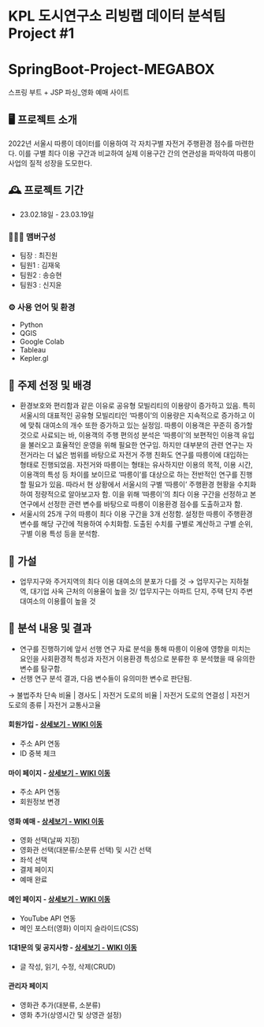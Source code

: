 # KPL 도시연구소 리빙랩 데이터 분석팀 Project #1
# SpringBoot-Project-MEGABOX
스프링 부트 + JSP 파싱_영화 예매 사이트


## 🖥️ 프로젝트 소개
2022년 서울시 따릉이 데이터를 이용하여 각 자치구별 자전거 주행환경 점수를 마련한다. 이를 구별 최다 이용 구간과 비교하여 실제 이용구간 간의 연관성을 파악하여 따릉이 사업의 질적 성장을 도모한다. 
<br>

## 🕰️ 프로젝트 기간
* 23.02.18일 - 23.03.19일

### 🧑‍🤝‍🧑 맴버구성
 - 팀장  : 최진원
 - 팀원1 : 김재욱 
 - 팀원2 : 송승현 
 - 팀원3 : 신지윤 

### ⚙️ 사용 언어 및 환경
- Python
- QGIS
- Google Colab
- Tableau
- Kepler.gl

## 📌 주제 선정 및 배경
- 환경보호와 편리함과 같은 이유로 공유형 모빌리티의 이용량이 증가하고 있음. 특히 서울시의 대표적인 공유형 모빌리티인 ‘따릉이’의 이용량은 지속적으로 증가하고 이에 맞춰 대여소의 개수 또한 증가하고 있는 실정임. 따릉이 이용객은 꾸준히 증가할 것으로 사료되는 바, 이용객의 주행 편의성 분석은 ‘따릉이’의 보편적인 이용객 유입을 불러오고 효율적인 운영을 위해 필요한 연구임. 
하지만 대부분의 관련 연구는 자전거라는 더 넓은 범위를 바탕으로 자전거 주행 친화도 연구를 따릉이에 대입하는 형태로 진행되었음. 자전거와 따릉이는 형태는 유사하지만 이용의 목적, 이용 시간, 이용객의 특성 등 차이를 보이므로 ‘따릉이’를 대상으로 하는 전반적인 연구를 진행할 필요가 있음. 따라서 현 상황에서 서울시의 구별 ‘따릉이’ 주행환경 현황을 수치화하여 정량적으로 알아보고자 함. 이을 위해 ‘따릉이’의 최다 이용 구간을 선정하고 본 연구에서 선정한 관련 변수를 바탕으로 따릉이 이용환경 점수를 도출하고자 함.
- 서울시의 25개 구의 따릉이 최다 이용 구간을 3개 선정함. 설정한 따릉이 주행환경 변수를 해당 구간에 적용하여 수치화함. 도출된 수치를 구별로 계산하고 구별 순위, 구별 이용 특성 등을 분석함.

## 📌 가설
- 업무지구와 주거지역의 최다 이용 대여소의 분포가 다를 것
 → 업무지구는 지하철역, 대기업 사옥 근처의 이용율이 높을 것/ 업무지구는 아파트 단지, 주택 단지 주변 대여소의 이용률이 높을 것

## 📌 분석 내용 및 결과
- 연구를 진행하기에 앞서 선행 연구 자료 분석을 통해 따릉이 이용에 영향을 미치는 요인을 사회환경적 특성과 자전거 이용환경 특성으로 분류한 후  분석했을 때 유의한 변수를 탐구함.
- 선행 연구 분석 결과, 다음 변수들이 유의미한 변수로 판단됨.
 
→ 불법주차 단속 비율 | 경사도 | 자전거 도로의 비율 | 자전거 도로의 연결성 | 자전거 도로의 종류 | 자전거 교통사고율


#### 회원가입 - <a href="https://github.com/chaehyuenwoo/SpringBoot-Project-MEGABOX/wiki/%EC%A3%BC%EC%9A%94-%EA%B8%B0%EB%8A%A5-%EC%86%8C%EA%B0%9C(Member)" >상세보기 - WIKI 이동</a>
- 주소 API 연동
- ID 중복 체크
#### 마이 페이지 - <a href="https://github.com/chaehyuenwoo/SpringBoot-Project-MEGABOX/wiki/%EC%A3%BC%EC%9A%94-%EA%B8%B0%EB%8A%A5-%EC%86%8C%EA%B0%9C(Member)" >상세보기 - WIKI 이동</a>
- 주소 API 연동
- 회원정보 변경

#### 영화 예매 - <a href="https://github.com/chaehyuenwoo/SpringBoot-Project-MEGABOX/wiki/%EC%A3%BC%EC%9A%94-%EA%B8%B0%EB%8A%A5-%EC%86%8C%EA%B0%9C(%EC%98%81%ED%99%94-%EC%98%88%EB%A7%A4)" >상세보기 - WIKI 이동</a>
- 영화 선택(날짜 지정)
- 영화관 선택(대분류/소분류 선택) 및 시간 선택
- 좌석 선택
- 결제 페이지
- 예매 완료
#### 메인 페이지 - <a href="https://github.com/chaehyuenwoo/SpringBoot-Project-MEGABOX/wiki/%EC%A3%BC%EC%9A%94-%EA%B8%B0%EB%8A%A5-%EC%86%8C%EA%B0%9C(%EB%A9%94%EC%9D%B8-Page)" >상세보기 - WIKI 이동</a>
- YouTube API 연동
- 메인 포스터(영화) 이미지 슬라이드(CSS)
#### 1대1문의 및 공지사항 - <a href="" >상세보기 - WIKI 이동</a> 
- 글 작성, 읽기, 수정, 삭제(CRUD)

#### 관리자 페이지 
- 영화관 추가(대분류, 소분류)
- 영화 추가(상영시간 및 상영관 설정)
